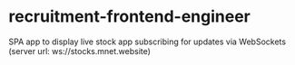 # recruitment-frontend-engineer
SPA app to display live stock app subscribing for updates via WebSockets (server url: ws://stocks.mnet.website)
